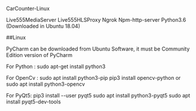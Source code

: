 
CarCounter-Linux

Live555MediaServer
Live555HLSProxy
Ngrok
Npm-http-server
Python3.6 (Downloaded in Ubuntu 18.04)


##Linux

PyCharm can be downloaded from Ubuntu Software, it must be Community Edition version of PyCharm

For Python :  sudo apt-get install python3

For OpenCv : 
              sudo apt install python3-pip
              pip3 install opencv-python
                        or
              sudo apt install python3-opencv
           
   


For PyQt5:    pip3 install --user pyqt5
              sudo apt install python3-pyqt5
              sudo apt install pyqt5-dev-tools
